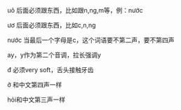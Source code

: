 uô  后面必须跟东西，比如跟n,ng,m等，例：nước

ươ  后面必须跟东西，比如c,n,ng

nước   当最后一个字母是c，这个词语要不第二声，要不第四声

ay，y作为第二个音调，拉长强调y

đ 必须very soft，舌头接触牙齿

ở 和中文第四声一样

hỏi和中文第三声一样


